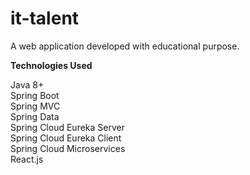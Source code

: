 # it-talent
A web application developed with educational purpose.
    

**Technologies Used**

Java 8+  
Spring Boot  
Spring MVC  
Spring Data  
Spring Cloud Eureka Server  
Spring Cloud Eureka Client  
Spring Cloud Microservices  
React.js
